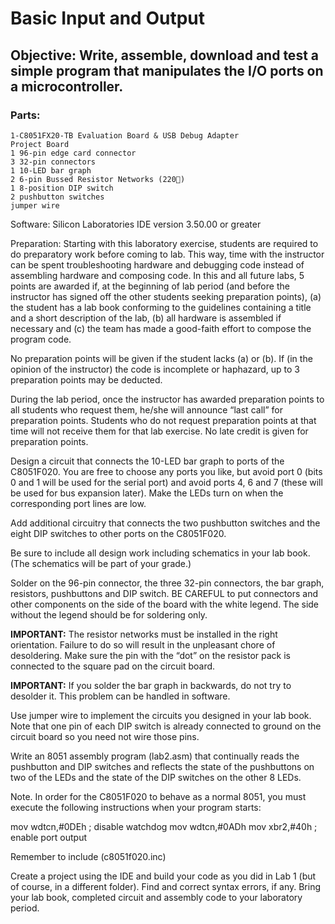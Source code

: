 Basic Input and Output 
=======================

Objective: Write, assemble, download and test a 
simple program that manipulates the I/O ports on a microcontroller. 
-------------------------------------------------------------------

 
### Parts: 
    1-C8051FX20-TB Evaluation Board & USB Debug Adapter 
    Project Board 
    1 96-pin edge card connector 
    3 32-pin connectors 
    1 10-LED bar graph 
    2 6-pin Bussed Resistor Networks (220) 
    1 8-position DIP switch 
    2 pushbutton switches 
    jumper wire 
 
Software: Silicon Laboratories IDE version 3.50.00 or greater 
 
Preparation:  Starting with this laboratory exercise, students are required to do 
preparatory work before coming to lab. This way, time with the 
instructor can be spent troubleshooting hardware and debugging 
code instead of assembling hardware and composing code. In this 
and all future labs, 5 points are awarded if, at the beginning of lab 
period (and before the instructor has signed off the other students 
seeking preparation points), (a) the student has a lab book 
conforming to the guidelines containing a title and a short 
description of the lab, (b) all hardware is assembled if necessary 
and (c) the team has made a good-faith effort to compose the 
program code. 
 
No preparation points will be given if the student lacks (a) or (b). If 
(in the opinion of the instructor) the code is incomplete or 
haphazard, up to 3 preparation points may be deducted. 
 
During the lab period, once the instructor has awarded preparation 
points to all students who request them, he/she will announce “last 
call” for preparation points. Students who do not request 
preparation points at that time will not receive them for that lab 
exercise. No late credit is given for preparation points. 
 
Design a circuit that connects the 10-LED bar graph to ports of the 
C8051F020.  You are free to choose any ports you like, but avoid 
port 0 (bits 0 and 1 will be used for the serial port) and avoid ports 
4, 6 and 7 (these will be used for bus expansion later). Make the 
LEDs turn on when the corresponding port lines are low. 
 
Add additional circuitry that connects the two pushbutton switches 
and the eight DIP switches to other ports on the C8051F020. 
 
Be sure to include all design work including schematics in your lab 
book. (The schematics will be part of your grade.) 
 
Solder on the 96-pin connector, the three 32-pin connectors, the 
bar graph, resistors, pushbuttons and DIP switch. BE CAREFUL to 
put connectors and other components on the side of the board with 
the white legend. The side without the legend should be for 
soldering only. 
 
__IMPORTANT:__ The resistor networks must be installed in the right 
orientation. Failure to do so will result in the unpleasant chore of 
desoldering. Make sure the pin with the “dot” on the resistor pack is 
connected to the square pad on the circuit board. 
 
__IMPORTANT:__ If you solder the bar graph in backwards, do not try 
to desolder it. This problem can be handled in software. 
 
Use jumper wire to implement the circuits you designed in your lab 
book. Note that one pin of each DIP switch is already connected to 
ground on the circuit board so you need not wire those pins. 
 
Write an 8051 assembly program (lab2.asm) that continually reads 
the pushbutton and DIP switches and reflects the state of the 
pushbuttons on two of the LEDs and the state of the DIP switches 
on the other 8 LEDs. 
 
Note. In order for the C8051F020 to behave as a normal 8051, you 
must execute the following instructions when your program starts: 
 
 mov wdtcn,#0DEh ; disable watchdog 
 mov wdtcn,#0ADh 
 mov xbr2,#40h ; enable port output 
 
 Remember to include (c8051f020.inc) 
 
Create a project using the IDE and build your code as you did in 
Lab 1 (but of course, in a different folder). Find and correct syntax 
errors, if any. Bring your lab book, completed circuit and assembly 
code to your laboratory period. 